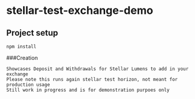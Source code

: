 # stellar-test-exchange-demo

## Project setup
```
npm install
```

###Creation
```
Showcases Deposit and Withdrawals for Stellar Lumens to add in your exchange
Please note this runs again stellar test horizon, not meant for production usage
Still work in progress and is for demonstration purpoes only
```
